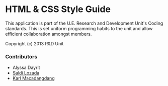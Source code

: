 # HTML & CSS Style Guide

This application is part of the U.E. Research and Development Unit's Coding standards. This is set uniform programming habits to the unit and allow efficient collaboration amongst members.

Copyright (c) 2013 R&D Unit

### Contributors

* Alyssa Dayrit
* [Saldi Lozada](https://github.com/saldi09)
* [Karl Macadangdang](https://github.com/KarlJarren0308)
